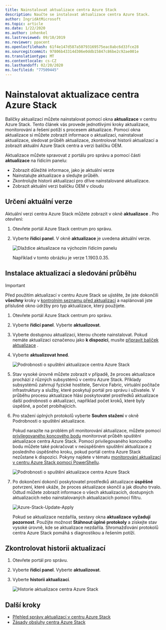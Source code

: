 ```yaml
---
title: Nainstalovat aktualizace centra Azure Stack
description: Naučte se instalovat aktualizace centra Azure Stack.
author: IngridAtMicrosoft
ms.topic: article
ms.date: 1/22/2020
ms.author: inhenkel
ms.lastreviewed: 09/10/2019
ms.reviewer: ppacent
ms.openlocfilehash: 61f4e147d587a50793169575eac8abc6d33fce28
ms.sourcegitcommit: 97806b43314d306e0ddb15847c86be2c92ae001e
ms.translationtype: MT
ms.contentlocale: cs-CZ
ms.lasthandoff: 02/20/2020
ms.locfileid: "77509445"
---
```

# <a name="install-azure-stack-hub-updates"></a>Nainstalovat aktualizace centra Azure Stack

Balíčky aktualizací můžete nainstalovat pomocí okna **aktualizace** v centru Azure Stack. Tento článek vás provede jednotlivými kroky aktualizace, monitorování a řešení potíží s procesem aktualizace. Pomocí okna aktualizace si můžete zobrazit informace o aktualizaci, nainstalovat aktualizace, sledovat průběh aktualizace, zkontrolovat historii aktualizací a zobrazit aktuální Azure Stack centra a verzi balíčku OEM.

Aktualizace můžete spravovat z portálu pro správu a pomocí části **aktualizace** na řídicím panelu:

- Zobrazit důležité informace, jako je aktuální verze
- Nainstalujte aktualizace a sledujte průběh.
- Zkontrolujte historii aktualizací pro dříve nainstalované aktualizace.
- Zobrazit aktuální verzi balíčku OEM v cloudu

## <a name="determine-the-current-version"></a>Určení aktuální verze

Aktuální verzi centra Azure Stack můžete zobrazit v okně **aktualizace** . Pro otevření:

1.  Otevřete portál Azure Stack centrum pro správu.

2.  Vyberte **řídicí panel**. V okně **aktualizace** je uvedena aktuální verze.

    ![Dlaždice aktualizace na výchozím řídicím panelu](./media/azure-stack-update-apply/image1.png)

    Například v tomto obrázku je verze 1.1903.0.35.

## <a name="install-updates-and-monitor-progress"></a>Instalace aktualizací a sledování průběhu

> [!Important]
> Před použitím aktualizací v centru Azure Stack se ujistěte, že jste dokončili **všechny** kroky v [kontrolním seznamu před aktualizací](release-notes-checklist.md) a naplánovali jste příslušné okno údržby pro typ aktualizace, který použijete.

1. Otevřete portál Azure Stack centrum pro správu.

2. Vyberte **řídicí panel**. Vyberte **aktualizovat**.

3. Vyberte dostupnou aktualizaci, kterou chcete nainstalovat. Pokud nemáte aktualizaci označenou jako **k dispozici**, musíte [připravit balíček aktualizace](azure-stack-update-prepare-package.md) .

4. Vyberte **aktualizovat hned**.

    ![Podrobnosti o spuštění aktualizace centra Azure Stack](./media/azure-stack-update-apply/image2.png)

5. Stav vysoké úrovně můžete zobrazit v případě, že proces aktualizace prochází z různých subsystémů v centru Azure Stack. Příklady subsystémů zahrnují fyzické hostitele, Service Fabric, virtuální počítače infrastruktury a služby, které poskytují portál pro správu i uživatele. V průběhu procesu aktualizace hlásí poskytovatel prostředků aktualizace další podrobnosti o aktualizaci, například počet kroků, které byly úspěšné, a počet probíhajících.

6. Pro stažení úplných protokolů vyberte **Souhrn stažení** v okně Podrobnosti o spuštění aktualizace.

    Pokud narazíte na problém při monitorování aktualizace, můžete pomocí [privilegovaného koncového bodu](https://docs.microsoft.com/azure-stack/operator/azure-stack-privileged-endpoint) monitorovat průběh spuštění aktualizace centra Azure Stack. Pomocí privilegovaného koncového bodu můžete také pokračovat v neúspěšném spuštění aktualizace z posledního úspěšného kroku, pokud portál centra Azure Stack nezůstane k dispozici. Pokyny najdete v tématu [monitorování aktualizací v centru Azure Stack pomocí PowerShellu](azure-stack-update-monitor.md).

    ![Podrobnosti o spuštění aktualizace centra Azure Stack](./media/azure-stack-update-apply/image3.png)

7. Po dokončení dokončí poskytovatel prostředků aktualizace **úspěšné** potvrzení, které ukáže, že proces aktualizace skončil a jak dlouho trvalo. Odtud můžete zobrazit informace o všech aktualizacích, dostupných aktualizacích nebo nainstalovaných aktualizacích pomocí filtru.

    ![Azure-Stack-Update-Apply](./media/azure-stack-update-apply/image4.png)

    Pokud se aktualizace nezdařila, sestavy okna **aktualizace** **vyžadují pozornost**. Použijte možnost **Stáhnout úplné protokoly** a získejte stav vysoké úrovně, kde se aktualizace nezdařila. Shromažďování protokolů centra Azure Stack pomáhá s diagnostikou a řešením potíží.

## <a name="review-update-history"></a>Zkontrolovat historii aktualizací

1. Otevřete portál pro správu.

2. Vyberte **řídicí panel**. Vyberte **aktualizovat**.

3. Vyberte **historii aktualizací**.

    ![Historie aktualizace centra Azure Stack](./media/azure-stack-update-apply/image7.png)

## <a name="next-steps"></a>Další kroky

-   [Přehled správy aktualizací v centru Azure Stack](https://docs.microsoft.com/azure-stack/operator/azure-stack-updates)  
-   [Zásady obsluhy centra Azure Stack](https://docs.microsoft.com/azure-stack/operator/azure-stack-servicing-policy)  
